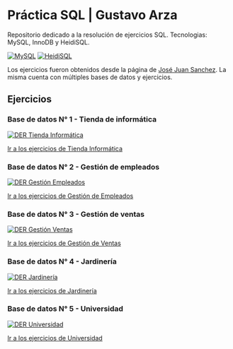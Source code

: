 ﻿# Práctica SQL | Gustavo Arza

Repositorio dedicado a la resolución de ejercicios SQL. Tecnologias: MySQL, InnoDB y HeidiSQL.

[![MySQL](/images//sql.png)](https://www.mysql.com/)
[![HeidiSQL](/images/heidi.png)](https://www.heidisql.com/)


Los ejercicios fueron obtenidos desde la página de [José Juan Sanchez](https://josejuansanchez.org/bd/ejercicios-consultas-sql/index.html).
La misma cuenta con múltiples bases de datos y ejercicios.

## Ejercicios

### Base de datos N° 1 - Tienda de informática

[![DER Tienda Informática](/images/der/der-tienda-informatica.png)]()

<a href="/ejercicios/informatica.MD">Ir a los ejercicios de Tienda Informática</a>

### Base de datos N° 2 - Gestión de empleados

[![DER Gestión Empleados](/images/der/der-gestion-empleados.png)]()

<a href="/ejercicios/empleados.MD">Ir a los ejercicios de Gestión de Empleados</a>

### Base de datos N° 3 - Gestión de ventas

[![DER Gestión Ventas](/images/der/der-gestion-ventas.png)]()

<a href="/ejercicios/ventas.MD">Ir a los ejercicios de Gestión de Ventas</a>

### Base de datos N° 4 - Jardinería

[![DER Jardinería](/images/der/der-jardineria.png)]()

<a href="/ejercicios/jardineria.MD">Ir a los ejercicios de Jardinería</a>

### Base de datos N° 5 - Universidad

[![DER Universidad](/images/der/der-universidad.png)]()

<a href="/ejercicios/universidad.MD">Ir a los ejercicios de Universidad</a>